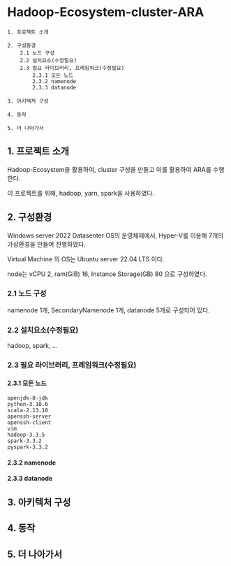 Hadoop-Ecosystem-cluster-ARA
=============

```
1. 프로젝트 소개

2. 구성환경
    2.1 노드 구성
    2.2 설치요소(수정필요)
    2.3 필요 라이브러리, 프레임워크(수정필요)
        2.3.1 모든 노드
        2.3.2 namenode
        2.3.3 datanode

3. 아키텍처 구성

4. 동작

5. 더 나아가서
```

## 1. 프로젝트 소개

Hadoop-Ecosystem을 활용하여, cluster 구성을 만들고 이를 활용하여 ARA를 수행한다. 

이 프로젝트를 위해, hadoop, yarn, spark을 사용하였다.

## 2. 구성환경

Windows server 2022 Datasenter OS의 운영체제에서, Hyper-V를 이용해 7개의 가상환경을 만들어 진행하였다.

Virtual Machine 의 OS는 Ubuntu server 22.04 LTS 이다.

node는 vCPU 2, ram(GiB) 16, Instance Storage(GB) 80 으로 구성하였다. 
### 2.1 노드 구성

namenode 1개, SecondaryNamenode 1개, datanode 5개로 구성되어 있다.
### 2.2 설치요소(수정필요)

hadoop, spark, ...
### 2.3 필요 라이브러리, 프레임워크(수정필요)

#### 2.3.1 모든 노드

```
openjdk-8-jdk
python-3.10.6
scala-2.13.10
openssh-server
openssh-client
vim
hadoop-3.3.5
spark-3.3.2
pyspark-3.3.2
``` 
#### 2.3.2 namenode

#### 2.3.3 datanode

## 3. 아키텍처 구성

## 4. 동작

## 5. 더 나아가서
